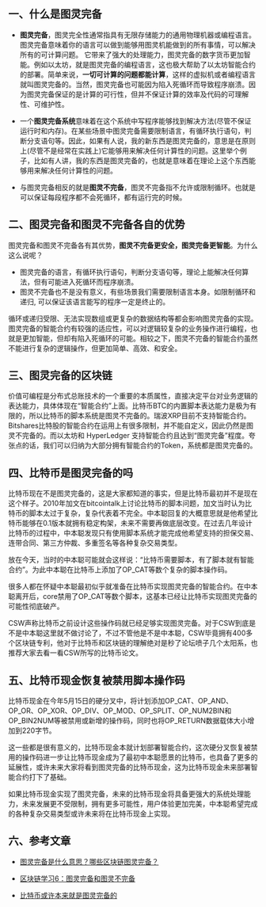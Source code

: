 ## 一、什么是图灵完备

-   **图灵完备**，图灵完全性通常指具有无限存储能力的通用物理机器或编程语言。图灵完备意味着你的语言可以做到能够用图灵机能做到的所有事情，可以解决所有的可计算问题。 它带来了强大的处理能力，图灵完备的数字货币更加智能。例如以太坊，就是图灵完备的编程语言，这也极大帮助了以太坊智能合约的部署。简单来说，**一切可计算的问题都能计算**，这样的虚拟机或者编程语言就叫图灵完备的。当然，图灵完备也可能因为陷入死循环而导致程序崩溃。因为图灵完备保证的是计算的可行性，但并不保证计算的效率及代码的可理解性、可维护性。

-   一个**图灵完备系统**意味着在这个系统中写程序能够找到解决方法(尽管不保证运行时和内存)。在某些场景中图灵完备需要限制语言，有循环执行语句，判断分支语句等。因此，如果有人说，我的新东西是图灵完备的，意思是在原则上(尽管不是经常在实践上)它能够用来解决任何计算性的问题。这里举个例子，比如有人讲，我的东西是图灵完备的，也就是意味着在理论上这个东西能够用来解决任何计算性的问题。

-   与图灵完备相反的就是**图灵不完备**，图灵不完备指不允许或限制循环。也就是可以保证每段程序都不会死循环，都有运行完的时候。

## 二、图灵完备和图灵不完备各自的优势

图灵完备和图灵不完备各有其优势，**图灵不完备更安全，图灵完备更智能**。为什么这么说呢？

-   图灵完备的语言，有循环执行语句，判断分支语句等，理论上能解决任何算法，但有可能进入死循环而程序崩溃。
-   图灵不完备也不是没有意义，有些场景我们需要限制语言本身。如限制循环和递归, 可以保证该语言能写的程序一定是终止的。

循环或递归受限、无法实现数组或更复杂的数据结构等都会影响图灵完备的实现。图灵完备的智能合约有较强的适应性，可以对逻辑较复杂的业务操作进行编程，也就是更加智能，但却有陷入死循环的可能。相较之下，图灵不完备的智能合约虽然不能进行复杂的逻辑操作，但更加简单、高效、和安全。

## 三、图灵完备的区块链

价值可编程是分布式总账技术的一个重要的本质属性，直接决定平台对业务逻辑的表达能力，具体体现在“智能合约”上面。比特币BTC的内置脚本表达能力是极为有限的，所以比特币的脚本系统是图灵不完备的。瑞波XRP目前不支持智能合约。Bitshares比特股的智能合约在运用上有很多限制，并不能自定义，因此仍然是图灵不完备的。而以太坊和 HyperLedger 支持智能合约且达到“图灵完备”程度。夸张点的话，我们可以归纳为大部分拥有智能合约的Token，系统都是图灵完备的。

## 四、比特币是图灵完备的吗

比特币现在不是图灵完备的，这是大家都知道的事实，但是比特币最初并不是现在这个样子。2010年加文在bitcointalk上讨论比特币的脚本问题，加文当时认为比特币的脚本太过于复杂，复杂代表着不完全。中本聪回复的大概意思就是他希望比特币能够在0.1版本就拥有稳定构架，未来不需要再做底层改变。在过去几年设计比特币的过程中，中本聪发现只有使用脚本系统才能完成他希望支持的担保交易、连带合同、第三方仲裁、多重签名等各种复杂交易类型。

放在今天，当时的中本聪可能就会这样说：“比特币需要脚本，有了脚本就有智能合约”。为此中本聪在比特币上添加了OP_CAT等数个复杂的脚本操作码。

很多人都在怀疑中本聪最初似乎就准备在比特币实现图灵完备的智能合约。在中本聪离开后，core禁用了OP_CAT等数个脚本，这基本已经让比特币实现图灵完备的可能性彻底破产。

CSW声称比特币之前设计这些操作码就已经足够实现图灵完备。对于CSW到底是不是中本聪这里就不做讨论了，不过不管他是不是中本聪，CSW毕竟拥有400多个区块链专利，他对于比特币和区块链的理解绝对是秒了论坛喷子几个太阳系，也推荐大家去看一看CSW所写的比特币论文。

## 五、比特币现金恢复被禁用脚本操作码

比特币现金在今年5月15日的硬分叉中，将计划添加OP_CAT、OP_AND、OP_OR、OP_XOR、OP_DIV、OP_MOD、OP_SPLIT、OP_NUM2BIN和OP_BIN2NUM等被禁用或新增的操作码，同时也将OP_RETURN数据载体大小增加到220字节。

这一些都是很有意义的，比特币现金本就计划部署智能合约，这次硬分叉恢复被禁用的操作码进一步让比特币现金成为了最初中本聪愿景的比特币，也具备了更多的延展性，或许未来大家将看到图灵完备的比特币现金，这为比特币现金未来部署智能合约打下了基础。

如果比特币现金实现了图灵完备，未来的比特币现金将具备更强大的系统处理能力，未来发展更不受限制，拥有更多可能性，用户体验更加完美，中本聪希望完成的各种复杂交易类型或许未来将在比特币现金上实现。

## 六、参考文章

-   [图灵完备是什么意思？哪些区块链图灵完备？](https://baijiahao.baidu.com/s?id=1628254498242396681&wfr=spider&for=pc)

-   [区块链学习6：图灵完备和图灵不完备](https://blog.csdn.net/LaoYuanPython/article/details/107903886)
-   [比特币或许本来就是图灵完备的](https://zhuanlan.zhihu.com/p/35526610)